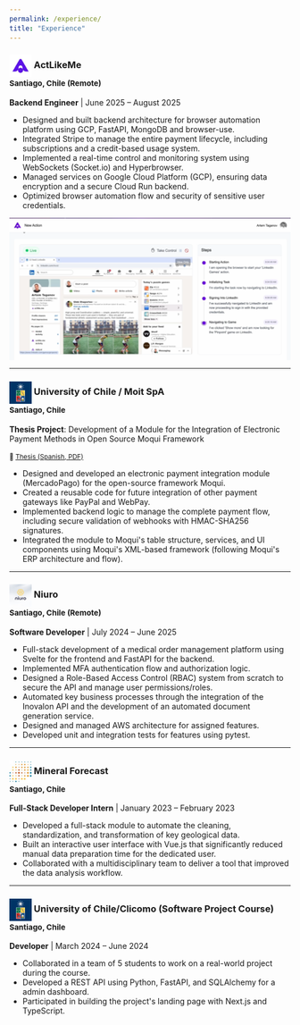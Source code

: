 ```yaml
---
permalink: /experience/
title: "Experience"
---
```

### <img src="/assets/images/actlikeme-logo.jpeg" alt="ActLikeMe Logo" width="40" style="vertical-align:middle;"> ActLikeMe <br><small>Santiago, Chile (Remote)</small>
**Backend Engineer** | June 2025 – August 2025  

- Designed and built backend architecture for browser automation platform using GCP, FastAPI, MongoDB and browser-use.
- Integrated Stripe to manage the entire payment lifecycle, including subscriptions and a credit-based usage system.
- Implemented a real-time control and monitoring system using WebSockets (Socket.io) and Hyperbrowser.
- Managed services on Google Cloud Platform (GCP), ensuring data encryption and a secure Cloud Run backend.
- Optimized browser automation flow and security of sensitive user credentials. 

<img src="/assets/images/actlikeme.png" alt="ActLikeMe Screenshot" style="display:block; margin:auto; max-width:100%; height:auto;">

---

### <img src="/assets/images/uchile-logo.jpeg" alt="Moit SpA Logo" width="40" style="vertical-align:middle;"> University of Chile / Moit SpA <br><small>Santiago, Chile </small> 
**Thesis Project**:
Development of a Module for the Integration of Electronic Payment Methods in Open Source Moqui Framework

<small>📄 [Thesis (Spanish, PDF)](/assets/docs/thesis.pdf)</small>

- Designed and developed an electronic payment integration module (MercadoPago) for the open-source framework Moqui.  
- Created a reusable code for future integration of other payment gateways like PayPal and WebPay.  
- Implemented backend logic to manage the complete payment flow, including secure validation of webhooks with HMAC-SHA256 signatures.  
- Integrated the module to Moqui's table structure, services, and UI components using Moqui's XML-based framework (following Moqui's ERP architecture and flow).

---

### <img src="/assets/images/niuro-logo.jpeg" alt="Niuro Logo" width="40" style="vertical-align:middle;"> Niuro <br><small>Santiago, Chile (Remote)</small>
**Software Developer** | July 2024 – June 2025  

- Full-stack development of a medical order management platform using Svelte for the frontend and FastAPI for the backend.
- Implemented MFA authentication flow and authorization logic.
- Designed a Role-Based Access Control (RBAC) system from scratch to secure the API and manage user permissions/roles.
- Automated key business processes through the integration of the Inovalon API and the development of an automated document generation service.
- Designed and managed AWS architecture for assigned features.
- Developed unit and integration tests for features using pytest.

---
### <img src="/assets/images/mineral-forecast-logo.jpeg" alt="Mineral Forecast Logo" width="40" style="vertical-align:middle;"> Mineral Forecast <br><small>Santiago, Chile </small>
**Full-Stack Developer Intern** | January 2023 – February 2023  

- Developed a full-stack module to automate the cleaning, standardization, and transformation of key geological data.
- Built an interactive user interface with Vue.js that significantly reduced manual data preparation time for the dedicated user.
- Collaborated with a multidisciplinary team to deliver a tool that improved the data analysis workflow.

---

### <img src="/assets/images/uchile-logo.jpeg" alt="University of Chile Logo" width="40" style="vertical-align:middle;"> University of Chile/Clicomo (Software Project Course) <br><small>Santiago, Chile </small>
**Developer** | March 2024 – June 2024  

- Collaborated in a team of 5 students to work on a real-world project during the course.
- Developed a REST API using Python, FastAPI, and SQLAlchemy for a admin dashboard.  
- Participated in building the project's landing page with Next.js and TypeScript.  
